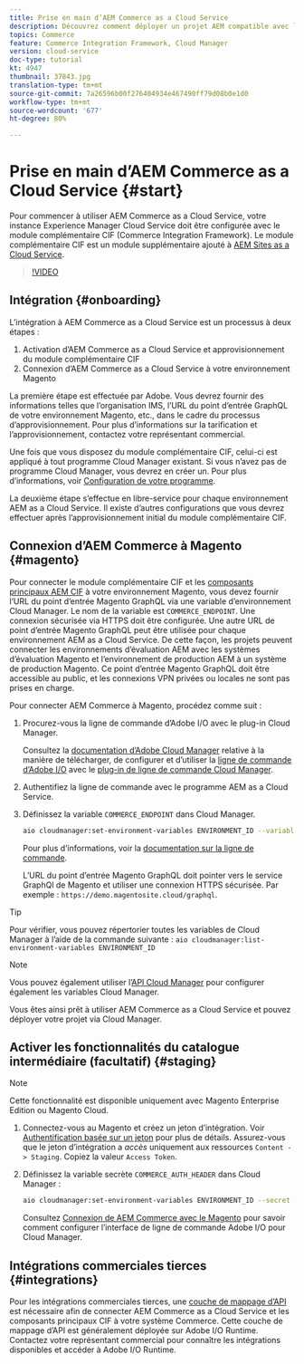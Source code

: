 ```yaml
---
title: Prise en main d’AEM Commerce as a Cloud Service
description: Découvrez comment déployer un projet AEM compatible avec le commerce sur un AEM en cours d’exécution en tant qu’environnement de service Cloud. Utilisez les fonctionnalités d’Adobe Cloud Manager et un pipeline CI/CD pour construire la vitrine de référence Venia sur un environnement en cours d’exécution.
topics: Commerce
feature: Commerce Integration Framework, Cloud Manager
version: cloud-service
doc-type: tutorial
kt: 4947
thumbnail: 37843.jpg
translation-type: tm+mt
source-git-commit: 7a26596b00f276404934e467490ff79d08b0e1d0
workflow-type: tm+mt
source-wordcount: '677'
ht-degree: 80%

---
```



# Prise en main d’AEM Commerce as a Cloud Service {#start}

Pour commencer à utiliser AEM Commerce as a Cloud Service, votre instance Experience Manager Cloud Service doit être configurée avec le module complémentaire CIF (Commerce Integration Framework). Le module complémentaire CIF est un module supplémentaire ajouté à [AEM Sites as a Cloud Service](https://docs.adobe.com/content/help/fr-FR/experience-manager-cloud-service/sites/home.html).

>[!VIDEO](https://video.tv.adobe.com/v/37843?quality=12&learn=on)

## Intégration {#onboarding}

L’intégration à AEM Commerce as a Cloud Service est un processus à deux étapes :

1. Activation d’AEM Commerce as a Cloud Service et approvisionnement du module complémentaire CIF
2. Connexion d’AEM Commerce as a Cloud Service à votre environnement Magento

La première étape est effectuée par Adobe. Vous devrez fournir des informations telles que l’organisation IMS, l’URL du point d’entrée GraphQL de votre environnement Magento, etc., dans le cadre du processus d’approvisionnement. Pour plus d’informations sur la tarification et l’approvisionnement, contactez votre représentant commercial.

Une fois que vous disposez du module complémentaire CIF, celui-ci est appliqué à tout programme Cloud Manager existant. Si vous n’avez pas de programme Cloud Manager, vous devrez en créer un. Pour plus d’informations, voir [Configuration de votre programme](https://docs.adobe.com/content/help/fr-FR/experience-manager-cloud-manager/using/getting-started/setting-up-program.html).

La deuxième étape s’effectue en libre-service pour chaque environnement AEM as a Cloud Service. Il existe d’autres configurations que vous devrez effectuer après l’approvisionnement initial du module complémentaire CIF.

## Connexion d’AEM Commerce à Magento {#magento}

Pour connecter le module complémentaire CIF et les [composants principaux AEM CIF](https://github.com/adobe/aem-core-cif-components) à votre environnement Magento, vous devez fournir l’URL du point d’entrée Magento GraphQL via une variable d’environnement Cloud Manager. Le nom de la variable est `COMMERCE_ENDPOINT`. Une connexion sécurisée via HTTPS doit être configurée.
Une autre URL de point d’entrée Magento GraphQL peut être utilisée pour chaque environnement AEM as a Cloud Service. De cette façon, les projets peuvent connecter les environnements d’évaluation AEM avec les systèmes d’évaluation Magento et l’environnement de production AEM à un système de production Magento. Ce point d’entrée Magento GraphQL doit être accessible au public, et les connexions VPN privées ou locales ne sont pas prises en charge.

Pour connecter AEM Commerce à Magento, procédez comme suit :

1. Procurez-vous la ligne de commande d’Adobe I/O avec le plug-in Cloud Manager.

   Consultez la [documentation d’Adobe Cloud Manager](https://docs.adobe.com/content/help/fr-FR/experience-manager-cloud-manager/using/introduction-to-cloud-manager.html) relative à la manière de télécharger, de configurer et d’utiliser la [ligne de commande d’Adobe I/O](https://github.com/adobe/aio-cli) avec le [plug-in de ligne de commande Cloud Manager](https://github.com/adobe/aio-cli-plugin-cloudmanager).

2. Authentifiez la ligne de commande avec le programme AEM as a Cloud Service.

3. Définissez la variable `COMMERCE_ENDPOINT` dans Cloud Manager.

   ```bash
   aio cloudmanager:set-environment-variables ENVIRONMENT_ID --variable COMMERCE_ENDPOINT "<Magento GraphQL endpoint URL>"
   ```

   Pour plus d’informations, voir la [documentation sur la ligne de commande](https://github.com/adobe/aio-cli-plugin-cloudmanager#aio-cloudmanagerset-environment-variables-environmentid).

   L’URL du point d’entrée Magento GraphQL doit pointer vers le service GraphQl de Magento et utiliser une connexion HTTPS sécurisée. Par exemple : `https://demo.magentosite.cloud/graphql`.

>[!TIP]
>
>Pour vérifier, vous pouvez répertorier toutes les variables de Cloud Manager à l’aide de la commande suivante : `aio cloudmanager:list-environment-variables ENVIRONMENT_ID`

>[!NOTE]
>
>Vous pouvez également utiliser l’[API Cloud Manager](https://www.adobe.io/apis/experiencecloud/cloud-manager/docs.html) pour configurer également les variables Cloud Manager.

Vous êtes ainsi prêt à utiliser AEM Commerce as a Cloud Service et pouvez déployer votre projet via Cloud Manager.

## Activer les fonctionnalités du catalogue intermédiaire (facultatif) {#staging}

>[!NOTE]
>
>Cette fonctionnalité est disponible uniquement avec Magento Enterprise Edition ou Magento Cloud.

1. Connectez-vous au Magento et créez un jeton d’intégration. Voir [Authentification basée sur un jeton](https://devdocs.magento.com/guides/v2.4/get-started/authentication/gs-authentication-token.html#integration-tokens) pour plus de détails. Assurez-vous que le jeton d’intégration a *accès* uniquement aux ressources `Content -> Staging`. Copiez la valeur `Access Token`.

1. Définissez la variable secrète `COMMERCE_AUTH_HEADER` dans Cloud Manager :

   ```bash
   aio cloudmanager:set-environment-variables ENVIRONMENT_ID --secret COMMERCE_AUTH_HEADER "Authorization Bearer: <Access Token>"
   ```

   Consultez [Connexion de AEM Commerce avec le Magento](#magento) pour savoir comment configurer l’interface de ligne de commande Adobe I/O pour Cloud Manager.

## Intégrations commerciales tierces {#integrations}

Pour les intégrations commerciales tierces, une [couche de mappage d’API](architecture/third-party.md) est nécessaire afin de connecter AEM Commerce as a Cloud Service et les composants principaux CIF à votre système Commerce. Cette couche de mappage d’API est généralement déployée sur Adobe I/O Runtime. Contactez votre représentant commercial pour connaître les intégrations disponibles et accéder à Adobe I/O Runtime.
